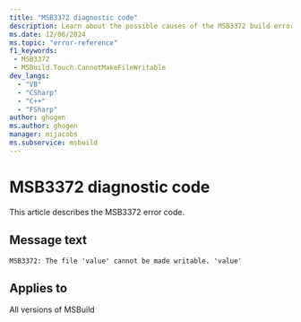 ```yaml
---
title: "MSB3372 diagnostic code"
description: Learn about the possible causes of the MSB3372 build error, and get troubleshooting tips.
ms.date: 12/06/2024
ms.topic: "error-reference"
f1_keywords:
 - MSB3372
 - MSBuild.Touch.CannotMakeFileWritable
dev_langs:
  - "VB"
  - "CSharp"
  - "C++"
  - "FSharp"
author: ghogen
ms.author: ghogen
manager: mijacobs
ms.subservice: msbuild
---
```


# MSB3372 diagnostic code

<!-- :::ErrorDefinitionDescription::: -->
<!-- :::editable-content name="introDescription"::: -->
This article describes the MSB3372 error code.
<!-- :::editable-content-end::: -->

## Message text

`MSB3372: The file 'value' cannot be made writable. 'value'`

<!-- :::editable-content name="postOutputDescription"::: -->
<!--
{StrBegin="MSB3372: "}
-->
<!-- :::editable-content-end::: -->
<!-- :::ErrorDefinitionDescription-end::: -->

## Applies to

All versions of MSBuild
